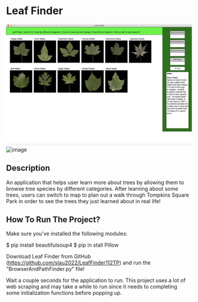# Leaf Finder

![image](https://raw.githubusercontent.com/slau2022/LeafFinder112TP/master/READMEImage2.png)<br>
![image](https://raw.githubusercontent.com/slau2022/LeafFinder112TP/master/READMEImage1.png)<br>

## Description

An application that helps user learn more about trees by allowing them to browse tree species by different categories. After learning about some trees, users can switch to map to plan out a walk through Tompkins Square Park in order to see the trees they just learned about in real life!

## How To Run The Project?

Make sure you've installed the following modules:

$ pip install beautifulsoup4
$ pip in stall Pillow

Download Leaf Finder from GitHub (https://github.com/slau2022/LeafFinder112TP) and run the "BrowserAndPathFinder.py" file!

Wait a couple seconds for the application to run. This project uses a lot of web scraping and may take a while to run since it needs to completing some initialization functions before popping up.
